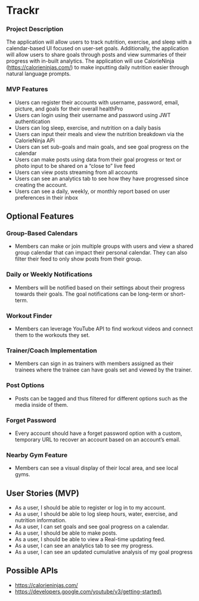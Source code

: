 # Trackr

### Project Description

The application will allow users to track nutrition, exercise, and sleep with a calendar-based UI focused on user-set goals. Additionally, the application will allow users to share goals through posts and view summaries of their progress with in-built analytics. The application will use CalorieNinja (https://calorieninjas.com/) to make inputting daily nutrition easier through natural language prompts. 

### MVP Features 
- Users can register their accounts with username, password, email, picture, and goals for their overall healthPro
- Users can login using their username and password using JWT authentication
- Users can log sleep, exercise, and nutrition on a daily basis
- Users can input their meals and view the nutrition breakdown via the CalorieNinja APi
- Users can set sub-goals and main goals, and see goal progress on the calendar
- Users can make posts using data from their goal progress or text or photo input to be shared on a “close to” live feed
- Users can view posts streaming from all accounts
- Users can see an analytics tab to see how they have progressed since creating the account.
- Users can see a daily, weekly, or monthly report based on user preferences in their inbox

## Optional Features

### Group-Based Calendars
- Members can make or join multiple groups with users and view a shared group calendar that can impact their personal calendar. They can also filter their feed to only show posts from their group.
### Daily or Weekly Notifications
- Members will be notified based on their settings about their progress towards their goals. The goal notifications can be long-term or short-term.
### Workout Finder
- Members can leverage YouTube API to find workout videos and connect them to the workouts they set.
### Trainer/Coach Implementation
- Members can sign in as trainers with members assigned as their trainees where the trainee can have goals set and viewed by the trainer.
### Post Options
- Posts can be tagged and thus filtered for different options such as the media inside of them.
### Forget Password
- Every account should have a forget password option with a custom, temporary URL to recover an account based on an account’s email.
### Nearby Gym Feature
- Members can see a visual display of their local area, and see local gyms.

## User Stories (MVP)
- As a user, I should be able to register or log in to my account.
- As a user, I should be able to log sleep hours, water,  exercise, and nutrition information.
- As a user, I can set goals and see goal progress on a calendar.
- As a user, I should be able to make posts.
- As a user, I should be able to view a Real-time updating feed.
- As a user, I can see an analytics tab to see my progress.
- As a user, I can see an updated cumulative analysis of my goal progress

## Possible APIs
- https://calorieninjas.com/
- https://developers.google.com/youtube/v3/getting-started\

